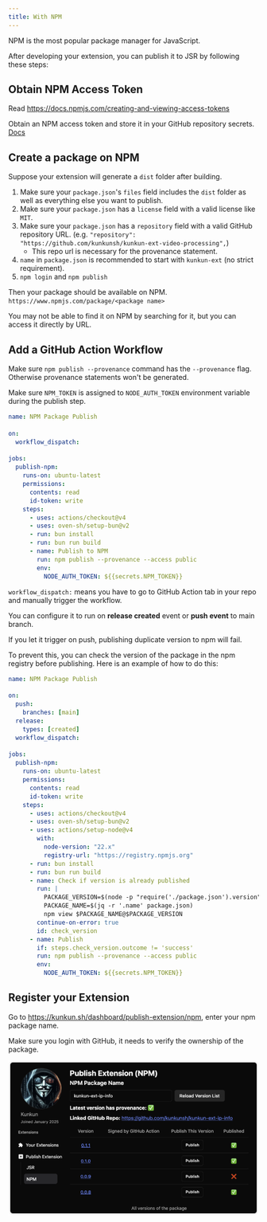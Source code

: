 ```yaml
---
title: With NPM
---
```


NPM is the most popular package manager for JavaScript.

After developing your extension, you can publish it to JSR by following these steps:

## Obtain NPM Access Token

Read https://docs.npmjs.com/creating-and-viewing-access-tokens

Obtain an NPM access token and store it in your GitHub repository secrets. [Docs](https://docs.github.com/en/actions/security-for-github-actions/security-guides/using-secrets-in-github-actions)

## Create a package on NPM

Suppose your extension will generate a `dist` folder after building.

1. Make sure your `package.json`'s `files` field includes the `dist` folder as well as everything else you want to publish.
2. Make sure your `package.json` has a `license` field with a valid license like `MIT`.
3. Make sure your `package.json` has a `repository` field with a valid GitHub repository URL. (e.g. `"repository": "https://github.com/kunkunsh/kunkun-ext-video-processing",`)
   - This repo url is necessary for the provenance statement.
4. `name` in `package.json` is recommended to start with `kunkun-ext` (no strict requirement).
5. `npm login` and `npm publish`

Then your package should be available on NPM. `https://www.npmjs.com/package/<package name>`

You may not be able to find it on NPM by searching for it, but you can access it directly by URL.

## Add a GitHub Action Workflow

Make sure `npm publish --provenance` command has the `--provenance` flag. Otherwise provenance statements won't be generated.

Make sure `NPM_TOKEN` is assigned to `NODE_AUTH_TOKEN` environment variable during the publish step.

```yaml title=".github/workflows/npm-publish.yml"
name: NPM Package Publish

on:
  workflow_dispatch:

jobs:
  publish-npm:
    runs-on: ubuntu-latest
    permissions:
      contents: read
      id-token: write
    steps:
      - uses: actions/checkout@v4
      - uses: oven-sh/setup-bun@v2
      - run: bun install
      - run: bun run build
      - name: Publish to NPM
        run: npm publish --provenance --access public
        env:
          NODE_AUTH_TOKEN: ${{secrets.NPM_TOKEN}}
```

`workflow_dispatch:` means you have to go to GitHub Action tab in your repo and manually trigger the workflow.

You can configure it to run on **release created** event or **push event** to main branch.

If you let it trigger on push, publishing duplicate version to npm will fail.

To prevent this, you can check the version of the package in the npm registry before publishing.
Here is an example of how to do this:

```yaml title=".github/workflows/npm-publish.yml"
name: NPM Package Publish

on:
  push:
    branches: [main]
  release:
    types: [created]
  workflow_dispatch:

jobs:
  publish-npm:
    runs-on: ubuntu-latest
    permissions:
      contents: read
      id-token: write
    steps:
      - uses: actions/checkout@v4
      - uses: oven-sh/setup-bun@v2
      - uses: actions/setup-node@v4
        with:
          node-version: "22.x"
          registry-url: "https://registry.npmjs.org"
      - run: bun install
      - run: bun run build
      - name: Check if version is already published
        run: |
          PACKAGE_VERSION=$(node -p "require('./package.json').version")
          PACKAGE_NAME=$(jq -r '.name' package.json)
          npm view $PACKAGE_NAME@$PACKAGE_VERSION
        continue-on-error: true
        id: check_version
      - name: Publish
        if: steps.check_version.outcome != 'success'
        run: npm publish --provenance --access public
        env:
          NODE_AUTH_TOKEN: ${{secrets.NPM_TOKEN}}
```

## Register your Extension

Go to https://kunkun.sh/dashboard/publish-extension/npm, enter your npm package name.

Make sure you login with GitHub, it needs to verify the ownership of the package.

![](../../../../../assets/demo/instructions/npm-publish.png)

